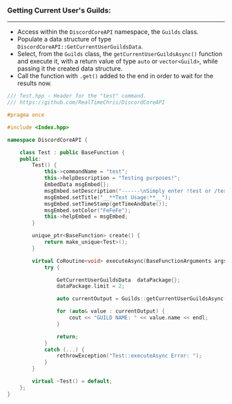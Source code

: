 ### **Getting Current User's Guilds:**
---
- Access within the `DiscordCoreAPI` namespace, the `Guilds` class.
- Populate a data structure of type `DiscordCoreAPI::GetCurrentUserGuildsData`.
- Select, from the `Guilds` class, the `getCurrentUserGuildsAsync()` function and execute it, with a return value of type `auto` or `vector<Guild>`, while passing it the created data structure.
- Call the function with `.get()` added to the end in order to wait for the results now.

```cpp
/// Test.hpp - Header for the "test" command.
/// https://github.com/RealTimeChris/DiscordCoreAPI

#pragma once

#include <Index.hpp>

namespace DiscordCoreAPI {

	class Test : public BaseFunction {
	public:
		Test() {
			this->commandName = "test";
			this->helpDescription = "Testing purposes!";
			EmbedData msgEmbed{};
			msgEmbed.setDescription("------\nSimply enter !test or /test!\n------");
			msgEmbed.setTitle("__**Test Usage:**__");
			msgEmbed.setTimeStamp(getTimeAndDate());
			msgEmbed.setColor("FeFeFe");
			this->helpEmbed = msgEmbed;
		}

		unique_ptr<BaseFunction> create() {
			return make_unique<Test>();
		}

		virtual CoRoutine<void> executeAsync(BaseFunctionArguments args) {
			try {

				GetCurrentUserGuildsData  dataPackage{};
				dataPackage.limit = 2;

				auto currentOutput = Guilds::getCurrentUserGuildsAsync(dataPackage).get();

				for (auto& value : currentOutput) {
					cout << "GUILD NAME: " << value.name << endl;
				}

				return;
			}
			catch (...) {
				rethrowException("Test::executeAsync Error: ");
			}
		}

		virtual ~Test() = default;
	};
}


```
